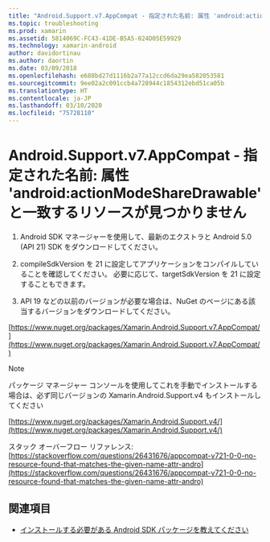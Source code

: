 ```yaml
---
title: "Android.Support.v7.AppCompat - 指定された名前: 属性 'android:actionModeShareDrawable' と一致するリソースが見つかりません"
ms.topic: troubleshooting
ms.prod: xamarin
ms.assetid: 5814069C-FC43-41DE-B5A5-024D05E59929
ms.technology: xamarin-android
author: davidortinau
ms.author: daortin
ms.date: 03/09/2018
ms.openlocfilehash: e688bd27d1116b2a77a12ccd6da29ea582053581
ms.sourcegitcommit: 9ee02a2c091ccb4a728944c1854312ebd51ca05b
ms.translationtype: HT
ms.contentlocale: ja-JP
ms.lasthandoff: 03/10/2020
ms.locfileid: "75728110"
---
```

# <a name="androidsupportv7appcompat---no-resource-found-that-matches-the-given-name-attr-androidactionmodesharedrawable"></a>Android.Support.v7.AppCompat - 指定された名前: 属性 'android:actionModeShareDrawable' と一致するリソースが見つかりません

1. Android SDK マネージャーを使用して、最新のエクストラと Android 5.0 (API 21) SDK をダウンロードしてください。

2. compileSdkVersion を 21 に設定してアプリケーションをコンパイルしていることを確認してください。 必要に応じて、targetSdkVersion を 21 に設定することもできます。

3. API 19 などの以前のバージョンが必要な場合は、NuGet のページにある該当するバージョンをダウンロードしてください。

[https://www.nuget.org/packages/Xamarin.Android.Support.v7.AppCompat/](https://www.nuget.org/packages/Xamarin.Android.Support.v7.AppCompat/)

> [!NOTE]
> パッケージ マネージャー コンソールを使用してこれを手動でインストールする場合は、必ず同じバージョンの Xamarin.Android.Support.v4 もインストールしてください

[https://www.nuget.org/packages/Xamarin.Android.Support.v4/](https://www.nuget.org/packages/Xamarin.Android.Support.v4/)

スタック オーバーフロー リファレンス: [https://stackoverflow.com/questions/26431676/appcompat-v721-0-0-no-resource-found-that-matches-the-given-name-attr-andro](https://stackoverflow.com/questions/26431676/appcompat-v721-0-0-no-resource-found-that-matches-the-given-name-attr-andro)

## <a name="see-also"></a>関連項目

- [インストールする必要がある Android SDK パッケージを教えてください](~/android/troubleshooting/questions/install-android-sdk-packages.md)
